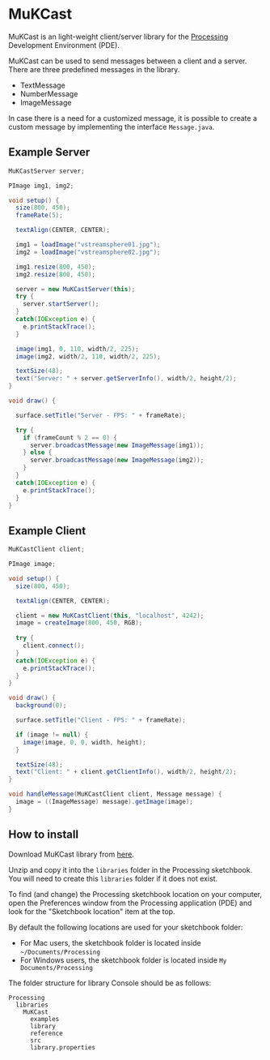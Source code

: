 # MuKCast

MuKCast is an light-weight client/server library for the [Processing](http://processing.org/) Development Environment (PDE).

MuKCast can be used to send messages between a client and a server. There are three predefined messages in the library.

* TextMessage
* NumberMessage
* ImageMessage

In case there is a need for a customized message, it is possible to create a custom message by implementing the interface `Message.java`.

## Example Server

```java
MuKCastServer server;

PImage img1, img2;

void setup() {
  size(800, 450);
  frameRate(5);

  textAlign(CENTER, CENTER);

  img1 = loadImage("vstreamsphere01.jpg");
  img2 = loadImage("vstreamsphere02.jpg");

  img1.resize(800, 450);
  img2.resize(800, 450);

  server = new MuKCastServer(this);
  try {
  	server.startServer();
  } 
  catch(IOException e) {
    e.printStackTrace();
  }

  image(img1, 0, 110, width/2, 225);
  image(img2, width/2, 110, width/2, 225);

  textSize(48);
  text("Server: " + server.getServerInfo(), width/2, height/2);
}

void draw() {

  surface.setTitle("Server - FPS: " + frameRate);

  try {
    if (frameCount % 2 == 0) {
      server.broadcastMessage(new ImageMessage(img1));
    } else {
      server.broadcastMessage(new ImageMessage(img2));
    }
  } 
  catch(IOException e) {
    e.printStackTrace();
  }
}
```

## Example Client

```java
MuKCastClient client;

PImage image;

void setup() {
  size(800, 450);

  textAlign(CENTER, CENTER);

  client = new MuKCastClient(this, "localhost", 4242);
  image = createImage(800, 450, RGB);
  
  try {
    client.connect();
  } 
  catch(IOException e) {
    e.printStackTrace();
  }
}

void draw() {
  background(0);

  surface.setTitle("Client - FPS: " + frameRate);

  if (image != null) {
    image(image, 0, 0, width, height);
  }

  textSize(48);
  text("Client: " + client.getClientInfo(), width/2, height/2);
}

void handleMessage(MuKCastClient client, Message message) {
  image = ((ImageMessage) message).getImage(image);
}
```

## How to install

Download MuKCast library from [here](https://github.com/keshrath/MuKCast/blob/master/distribution/MuKCast/download/MuKCast.zip).

Unzip and copy it into the `libraries` folder in the Processing sketchbook. You will need to create this `libraries` folder if it does not exist.

To find (and change) the Processing sketchbook location on your computer, open the Preferences window from the Processing application (PDE) and look for the "Sketchbook location" item at the top.

By default the following locations are used for your sketchbook folder: 
  * For Mac users, the sketchbook folder is located inside `~/Documents/Processing` 
  * For Windows users, the sketchbook folder is located inside `My Documents/Processing`

The folder structure for library Console should be as follows:

```
Processing
  libraries
    MuKCast
      examples
      library
      reference
      src
      library.properties
```